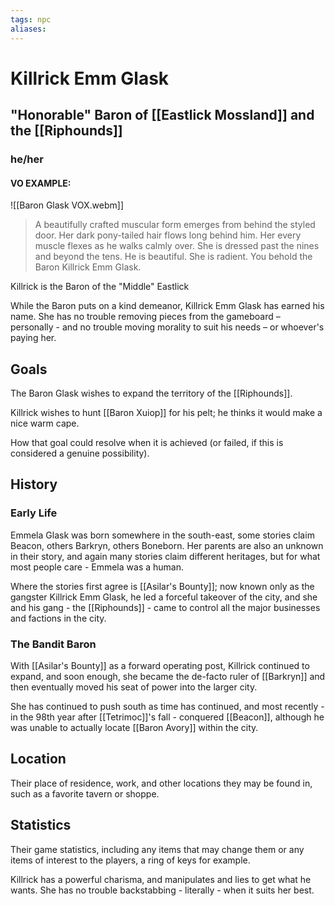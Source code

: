 ```yaml
---
tags: npc
aliases:
---
```

# Killrick Emm Glask
## "Honorable" Baron of [[Eastlick Mossland]] and the [[Riphounds]]
### he/her
#### VO EXAMPLE:

![[Baron Glask VOX.webm]]

> A beautifully crafted muscular form emerges from behind the styled door. Her dark pony-tailed hair flows long behind him. Her every muscle flexes as he walks calmly over. She is dressed past the nines and beyond the tens. He is beautiful. She is radient. You behold the Baron Killrick Emm Glask.

Killrick is the Baron of the "Middle" Eastlick

While the Baron puts on a kind demeanor, Killrick Emm Glask has earned his name. She has no trouble removing pieces from the gameboard – personally - and no trouble moving morality to suit his needs – or whoever's paying her.

## Goals
The Baron Glask wishes to expand the territory of the [[Riphounds]].

Killrick wishes to hunt [[Baron Xuiop]] for his pelt; he thinks it would make a nice warm cape.

How that goal could resolve when it is achieved (or failed, if this is considered a genuine possibility).

## History
### Early Life
Emmela Glask was born somewhere in the south-east, some stories claim Beacon, others Barkryn, others Boneborn. Her parents are also an unknown in their story, and again many stories claim different heritages, but for what most people care - Emmela was a human. 

Where the stories first agree is [[Asilar's Bounty]]; now known only as the gangster Killrick Emm Glask, he led a forceful takeover of the city, and she and his gang - the [[Riphounds]] - came to control all the major businesses and factions in the city. 

### The Bandit Baron
With [[Asilar's Bounty]] as a forward operating post, Killrick continued to expand, and soon enough, she became the de-facto ruler of [[Barkryn]] and then eventually moved his seat of power into the larger city. 

She has continued to push south as time has continued, and most recently - in the 98th year after [[Tetrimoc]]'s fall - conquered [[Beacon]], although he was unable to actually locate [[Baron Avory]] within the city.

## Location
Their place of residence, work, and other locations they may be found in, such as a favorite tavern or shoppe.

## Statistics
Their game statistics, including any items that may change them or any items of interest to the players, a ring of keys for example.

Killrick has a powerful charisma, and manipulates and lies to get what he wants. She has no trouble backstabbing - literally - when it suits her best.